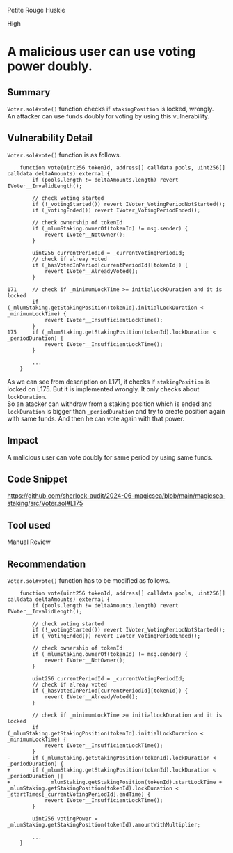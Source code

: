 Petite Rouge Huskie

High

# A malicious user can use voting power doubly.

## Summary
`Voter.sol#vote()` function checks if `stakingPosition` is locked, wrongly.   
An attacker can use funds doubly for voting by using this vulnerability.

## Vulnerability Detail
`Voter.sol#vote()` function is as follows.
```solidity
    function vote(uint256 tokenId, address[] calldata pools, uint256[] calldata deltaAmounts) external {
        if (pools.length != deltaAmounts.length) revert IVoter__InvalidLength();

        // check voting started
        if (!_votingStarted()) revert IVoter_VotingPeriodNotStarted();
        if (_votingEnded()) revert IVoter_VotingPeriodEnded();

        // check ownership of tokenId
        if (_mlumStaking.ownerOf(tokenId) != msg.sender) {
            revert IVoter__NotOwner();
        }

        uint256 currentPeriodId = _currentVotingPeriodId;
        // check if alreay voted
        if (_hasVotedInPeriod[currentPeriodId][tokenId]) {
            revert IVoter__AlreadyVoted();
        }

171     // check if _minimumLockTime >= initialLockDuration and it is locked
        if (_mlumStaking.getStakingPosition(tokenId).initialLockDuration < _minimumLockTime) {
            revert IVoter__InsufficientLockTime();
        }
175     if (_mlumStaking.getStakingPosition(tokenId).lockDuration < _periodDuration) {
            revert IVoter__InsufficientLockTime();
        }

        ...
    }
```
As we can see from description on L171, it checks if `stakingPosition` is locked on L175. But it is implemented wrongly. It only checks about `lockDuration`.   
So an atacker can withdraw from a staking position which is ended and `lockDuration` is bigger than `_periodDuration` and try to create position again with same funds. And then he can vote again with that power.

## Impact
A malicious user can vote doubly for same period by using same funds.

## Code Snippet
https://github.com/sherlock-audit/2024-06-magicsea/blob/main/magicsea-staking/src/Voter.sol#L175

## Tool used

Manual Review

## Recommendation
`Voter.sol#vote()` function has to be modified as follows.
```solidity
    function vote(uint256 tokenId, address[] calldata pools, uint256[] calldata deltaAmounts) external {
        if (pools.length != deltaAmounts.length) revert IVoter__InvalidLength();

        // check voting started
        if (!_votingStarted()) revert IVoter_VotingPeriodNotStarted();
        if (_votingEnded()) revert IVoter_VotingPeriodEnded();

        // check ownership of tokenId
        if (_mlumStaking.ownerOf(tokenId) != msg.sender) {
            revert IVoter__NotOwner();
        }

        uint256 currentPeriodId = _currentVotingPeriodId;
        // check if alreay voted
        if (_hasVotedInPeriod[currentPeriodId][tokenId]) {
            revert IVoter__AlreadyVoted();
        }

        // check if _minimumLockTime >= initialLockDuration and it is locked
        if (_mlumStaking.getStakingPosition(tokenId).initialLockDuration < _minimumLockTime) {
            revert IVoter__InsufficientLockTime();
        }
-       if (_mlumStaking.getStakingPosition(tokenId).lockDuration < _periodDuration) {
+       if (_mlumStaking.getStakingPosition(tokenId).lockDuration < _periodDuration ||
+            _mlumStaking.getStakingPosition(tokenId).startLockTime + _mlumStaking.getStakingPosition(tokenId).lockDuration < _startTimes[_currentVotingPeriodId].endTime) {
            revert IVoter__InsufficientLockTime();
        }

        uint256 votingPower = _mlumStaking.getStakingPosition(tokenId).amountWithMultiplier;

        ...
    }
```
